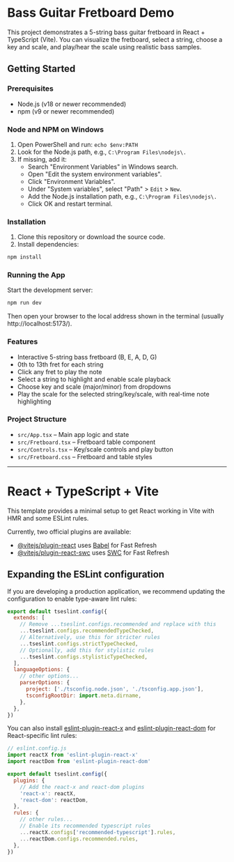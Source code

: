 # Bass Guitar Fretboard Demo

This project demonstrates a 5-string bass guitar fretboard in React + TypeScript (Vite). You can visualize the fretboard, select a string, choose a key and scale, and play/hear the scale using realistic bass samples.

## Getting Started

### Prerequisites
- Node.js (v18 or newer recommended)
- npm (v9 or newer recommended)

### Node and NPM on Windows

1.	Open PowerShell and run:
	```echo $env:PATH```
2.	Look for the Node.js path, e.g., ⁠`C:\Program Files\nodejs\.`	
3.	If missing, add it:
	- Search "Environment Variables" in Windows search.	
	- Open "Edit the system environment variables".
	- Click "Environment Variables".	
	- Under "System variables", select "Path" > `Edit` > `New`.	
	- Add the Node.js installation path, e.g., `⁠C:\Program Files\nodejs\.`
	- Click OK and restart terminal.

### Installation

1. Clone this repository or download the source code.
2. Install dependencies:

```sh
npm install
```

### Running the App

Start the development server:

```sh
npm run dev
```

Then open your browser to the local address shown in the terminal (usually http://localhost:5173/).

### Features
- Interactive 5-string bass fretboard (B, E, A, D, G)
- 0th to 13th fret for each string
- Click any fret to play the note
- Select a string to highlight and enable scale playback
- Choose key and scale (major/minor) from dropdowns
- Play the scale for the selected string/key/scale, with real-time note highlighting

### Project Structure
- `src/App.tsx` – Main app logic and state
- `src/Fretboard.tsx` – Fretboard table component
- `src/Controls.tsx` – Key/scale controls and play button
- `src/Fretboard.css` – Fretboard and table styles

---

# React + TypeScript + Vite

This template provides a minimal setup to get React working in Vite with HMR and some ESLint rules.

Currently, two official plugins are available:

- [@vitejs/plugin-react](https://github.com/vitejs/vite-plugin-react/blob/main/packages/plugin-react) uses [Babel](https://babeljs.io/) for Fast Refresh
- [@vitejs/plugin-react-swc](https://github.com/vitejs/vite-plugin-react/blob/main/packages/plugin-react-swc) uses [SWC](https://swc.rs/) for Fast Refresh

## Expanding the ESLint configuration

If you are developing a production application, we recommend updating the configuration to enable type-aware lint rules:

```js
export default tseslint.config({
  extends: [
    // Remove ...tseslint.configs.recommended and replace with this
    ...tseslint.configs.recommendedTypeChecked,
    // Alternatively, use this for stricter rules
    ...tseslint.configs.strictTypeChecked,
    // Optionally, add this for stylistic rules
    ...tseslint.configs.stylisticTypeChecked,
  ],
  languageOptions: {
    // other options...
    parserOptions: {
      project: ['./tsconfig.node.json', './tsconfig.app.json'],
      tsconfigRootDir: import.meta.dirname,
    },
  },
})
```

You can also install [eslint-plugin-react-x](https://github.com/Rel1cx/eslint-react/tree/main/packages/plugins/eslint-plugin-react-x) and [eslint-plugin-react-dom](https://github.com/Rel1cx/eslint-react/tree/main/packages/plugins/eslint-plugin-react-dom) for React-specific lint rules:

```js
// eslint.config.js
import reactX from 'eslint-plugin-react-x'
import reactDom from 'eslint-plugin-react-dom'

export default tseslint.config({
  plugins: {
    // Add the react-x and react-dom plugins
    'react-x': reactX,
    'react-dom': reactDom,
  },
  rules: {
    // other rules...
    // Enable its recommended typescript rules
    ...reactX.configs['recommended-typescript'].rules,
    ...reactDom.configs.recommended.rules,
  },
})
```
